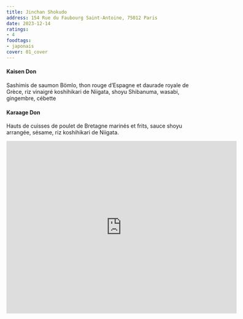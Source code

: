 ```yaml
---
title: Jinchan Shokudo
address: 154 Rue du Faubourg Saint-Antoine, 75012 Paris
date: 2023-12-14
ratings:
- 4
foodtags:
- japonais
cover: 01_cover
---
```


#### Kaisen Don
Sashimis de saumon Bömlo, thon rouge d’Espagne et daurade royale de Grèce, riz vinaigré koshihikari de Niigata, shoyu Shibanuma, wasabi, gingembre, cébette

#### Karaage Don
Hauts de cuisses de poulet de Bretagne marinés et frits, sauce shoyu arrangée, sésame, riz koshihikari de Niigata.

<div align="center">
    <div class="map-responsive">
        <iframe src="https://www.google.com/maps/embed?pb=!1m18!1m12!1m3!1d2625.4147014896466!2d2.3780257767937214!3d48.85030200127522!2m3!1f0!2f0!3f0!3m2!1i1024!2i768!4f13.1!3m3!1m2!1s0x47e673d5fc721e2b%3A0xc196f73f230e90c3!2sJinchan%20shokudo!5e0!3m2!1sfr!2sfr!4v1702586483248!5m2!1sfr!2sfr" width="600" height="450" style="border:0;" allowfullscreen="" loading="lazy" referrerpolicy="no-referrer-when-downgrade"></iframe>
    </div>
</div>

